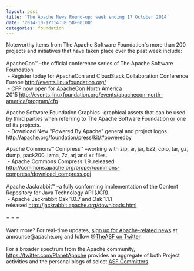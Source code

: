 ```yaml
---
layout: post
title: 'The Apache News Round-up: week ending 17 October 2014'
date: '2014-10-17T14:38:58+00:00'
categories: foundation
---
```

<div>Noteworthy items from The Apache Software Foundation's more than 200 projects and initiatives that have taken place over the past week include:</div> 
  <div><br /></div> 
  <div>ApacheCon™ –the official conference series of The Apache Software Foundation</div> 
  <div>&nbsp;- Register today for ApacheCon and CloudStack Collaboration Conference Europe <a href="http://events.linuxfoundation.org/">http://events.linuxfoundation.org/</a></div> 
  <div>&nbsp;- CFP now open for ApacheCon North America 2015&nbsp;<a href="http://events.linuxfoundation.org/events/apachecon-north-america/program/cfp">http://events.linuxfoundation.org/events/apachecon-north-america/program/cfp</a></div> 
  <p>Apache Software Foundation Graphics -graphical assets that can be used by third parties when referring to The Apache Software Foundation or one of its projects.<br />&nbsp;- Download New &quot;Powered By Apache&quot; general and project logos <a href="http://apache.org/foundation/press/kit/#poweredby">http://apache.org/foundation/press/kit/#poweredby</a></p> 
  <div>Apache Commons™ Compress™ –working with zip, ar, jar, bz2, cpio, tar, gz, dump, pack200, lzma, 7z, arj and xz files.</div> 
  <div>&nbsp;- Apache&nbsp;Commons Compress 1.9. released <a href="http://commons.apache.org/proper/commons-compress/download_compress.cgi">http://commons.apache.org/proper/commons-compress/download_compress.cgi</a></div> 
  <div><br /></div> 
  <div>Apache Jackrabbit™ –a fully conforming implementation of the Content Repository for Java Technology API (JCR).</div> 
  <div>&nbsp;- Apache Jackrabbit Oak 1.0.7 and Oak 1.1.1 released&nbsp;<a href="http://jackrabbit.apache.org/downloads.html">http://jackrabbit.apache.org/downloads.html</a></div> 
  <div><br /></div> 
  <div>= = =</div> 
  <div><br /></div> 
  <div>Want more? For real-time updates, <a href="http://www.apache.org/foundation/mailinglists.html#foundation-announce">sign up for Apache-related news</a> at announce@apache.org and follow <a href="https://twitter.com/TheASF">@TheASF on Twitter</a>.&nbsp;</div> 
  <div><br /></div> 
  <div>For a broader spectrum from the Apache community, <a href="https://twitter.com/PlanetApache">https://twitter.com/PlanetApache</a> provides an aggregate of both Project activities and the personal blogs of select <a href="http://people.apache.org/">ASF Committers</a>.</div>

